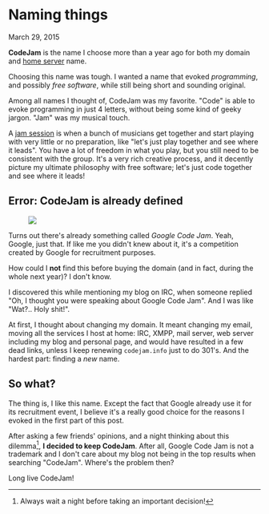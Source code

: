 Naming things
=============
March 29, 2015

**CodeJam** is the name I choose more than a year ago for both my domain
and [home server](../../2014/10/low-consumption-home-server.html)
name.

Choosing this name was tough. I wanted a name that evoked *programming*,
and possibly *free software*, while still being short and sounding
original.

Among all names I thought of, CodeJam was my favorite. "Code" is able
to evoke programming in just 4 letters, without being some kind of geeky
jargon. "Jam" was my musical touch.

A [jam session] is when a bunch of musicians get together and start
playing with very little or no preparation, like "let's just play
together and see where it leads". You have a lot of freedom in what you
play, but you still need to be consistent with the group. It's a very
rich creative process, and it decently picture my ultimate philosophy
with free software; let's just code together and see where it leads!

[jam session]: http://en.wikipedia.org/wiki/Jam_session

Error: CodeJam is already defined
---------------------------------

<figure class="left">
  <img src="../../img/naming-things.jpg">
</figure>

Turns out there's already something called *Google Code Jam*. Yeah,
Google, just that. If like me you didn't knew about it, it's a
competition created by Google for recruitment purposes.

How could I **not** find this before buying the domain (and in fact,
during the whole next year)? I don't know.

I discovered this while mentioning my blog on IRC, when someone replied
"Oh, I thought you were speaking about Google Code Jam". And I was like
"Wat?.. Holy shit!".

At first, I thought about changing my domain. It meant changing my
email, moving all the services I host at home: IRC, XMPP, mail server,
web server including my blog and personal page, and would have resulted
in a few dead links, unless I keep renewing `codejam.info` just to do
301's. And the hardest part: finding a *new* name.

So what?
--------

The thing is, I like this name. Except the fact that Google already use
it for its recruitment event, I believe it's a really good choice for
the reasons I evoked in the first part of this post.

After asking a few friends' opinions, and a night thinking about this
dilemma[^1], **I decided to keep CodeJam**. After all, Google Code Jam is not a
trademark and I don't care about my blog not being in the top results
when searching "CodeJam". Where's the problem then?

Long live CodeJam!

[^1]: Always wait a night before taking an important[^2] decision!
[^2]: First world domain owner problem...

